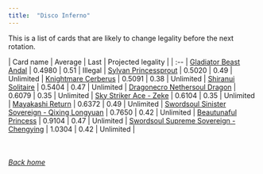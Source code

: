 ```yaml
---
title:  "Disco Inferno"
---
```


This is a list of cards that are likely to change legality before the next rotation.

| Card name | Average | Last | Projected legality |
| :-- |
[Gladiator Beast Andal](https://db.ygoprodeck.com/card/?search=Gladiator%20Beast%20Andal) | 0.4980 | 0.51 | Illegal |
[Sylvan Princessprout](https://db.ygoprodeck.com/card/?search=Sylvan%20Princessprout) | 0.5020 | 0.49 | Unlimited |
[Knightmare Cerberus](https://db.ygoprodeck.com/card/?search=Knightmare%20Cerberus) | 0.5091 | 0.38 | Unlimited |
[Shiranui Solitaire](https://db.ygoprodeck.com/card/?search=Shiranui%20Solitaire) | 0.5404 | 0.47 | Unlimited |
[Dragonecro Nethersoul Dragon](https://db.ygoprodeck.com/card/?search=Dragonecro%20Nethersoul%20Dragon) | 0.6079 | 0.35 | Unlimited |
[Sky Striker Ace - Zeke](https://db.ygoprodeck.com/card/?search=Sky%20Striker%20Ace%20-%20Zeke) | 0.6104 | 0.35 | Unlimited |
[Mayakashi Return](https://db.ygoprodeck.com/card/?search=Mayakashi%20Return) | 0.6372 | 0.49 | Unlimited |
[Swordsoul Sinister Sovereign - Qixing Longyuan](https://db.ygoprodeck.com/card/?search=Swordsoul%20Sinister%20Sovereign%20-%20Qixing%20Longyuan) | 0.7650 | 0.42 | Unlimited |
[Beautunaful Princess](https://db.ygoprodeck.com/card/?search=Beautunaful%20Princess) | 0.9104 | 0.47 | Unlimited |
[Swordsoul Supreme Sovereign - Chengying](https://db.ygoprodeck.com/card/?search=Swordsoul%20Supreme%20Sovereign%20-%20Chengying) | 1.0304 | 0.42 | Unlimited |

<br>

###### [Back home](index)